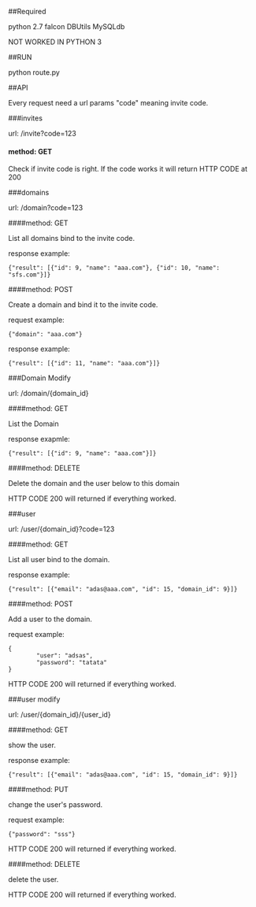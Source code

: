 ##Required

python 2.7
falcon
DBUtils
MySQLdb

NOT WORKED IN PYTHON 3

##RUN

python route.py

##API

Every request need a url params "code" meaning invite code. 

###invites

url: /invite?code=123

#### method: GET

Check if invite code is right. If the code works it will return HTTP CODE at 200

###domains

url: /domain?code=123

####method: GET

List all domains bind to the invite code.

response example:

    {"result": [{"id": 9, "name": "aaa.com"}, {"id": 10, "name": "sfs.com"}]}


####method: POST

Create a domain and bind it to the invite code.

request example:

	{"domain": "aaa.com"}

response example:

	{"result": [{"id": 11, "name": "aaa.com"}]}


###Domain Modify

url: /domain/{domain_id}

####method: GET

List the Domain

response exapmle:

	{"result": [{"id": 9, "name": "aaa.com"}]}

####method: DELETE

Delete the domain and the user below to this domain

HTTP CODE 200 will returned if everything worked.

###user

url: /user/{domain_id}?code=123

####method: GET

List all user bind to the domain.

response example:

	{"result": [{"email": "adas@aaa.com", "id": 15, "domain_id": 9}]}

####method: POST

Add a user to the domain.

request example:

	{
		    "user": "adsas",
			"password": "tatata"
	}

HTTP CODE 200 will returned if everything worked.

###user modify

url: /user/{domain_id}/{user_id}

####method: GET

show the user.

response example:

	{"result": [{"email": "adas@aaa.com", "id": 15, "domain_id": 9}]}

####method: PUT

change the user's password.

request example:
	
	{"password": "sss"}

HTTP CODE 200 will returned if everything worked.

####method: DELETE

delete the user.

HTTP CODE 200 will returned if everything worked.


